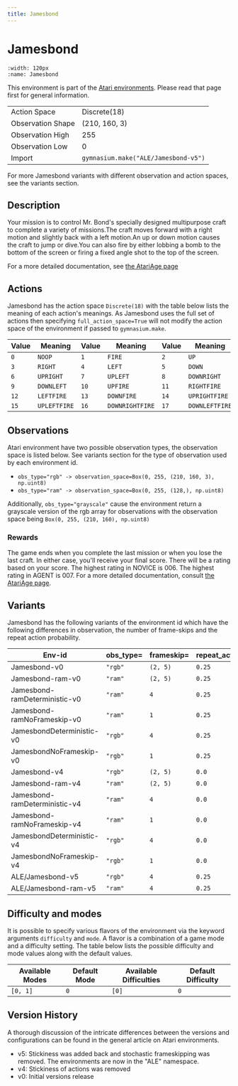 ```yaml
---
title: Jamesbond
---
```


# Jamesbond

```{figure} ../../_static/videos/atari/jamesbond.gif
:width: 120px
:name: Jamesbond
```

This environment is part of the <a href='..'>Atari environments</a>. Please read that page first for general information.

|   |   |
|---|---|
| Action Space | Discrete(18) |
| Observation Shape | (210, 160, 3) |
| Observation High | 255 |
| Observation Low | 0  |
| Import | `gymnasium.make("ALE/Jamesbond-v5")` |

For more Jamesbond variants with different observation and action spaces, see the variants section.

## Description

Your mission is to control Mr. Bond's specially designed multipurpose craft to complete a variety of missions.The craft moves forward with a right motion and slightly back with a left motion.An up or down motion causes the craft to jump or dive.You can also fire by either lobbing a bomb to the bottom of the screen or firing a fixed angle shot to the top of the screen.

For a more detailed documentation, see [the AtariAge page](https://atariage.com/manual_html_page.php?SoftwareLabelID=250)

## Actions

Jamesbond has the action space `Discrete(18)` with the table below lists the meaning of each action's meanings.
As Jamesbond uses the full set of actions then specifying `full_action_space=True` will not modify the action space of the environment if passed to `gymnasium.make`.

| Value   | Meaning      | Value   | Meaning         | Value   | Meaning        |
|---------|--------------|---------|-----------------|---------|----------------|
| `0`     | `NOOP`       | `1`     | `FIRE`          | `2`     | `UP`           |
| `3`     | `RIGHT`      | `4`     | `LEFT`          | `5`     | `DOWN`         |
| `6`     | `UPRIGHT`    | `7`     | `UPLEFT`        | `8`     | `DOWNRIGHT`    |
| `9`     | `DOWNLEFT`   | `10`    | `UPFIRE`        | `11`    | `RIGHTFIRE`    |
| `12`    | `LEFTFIRE`   | `13`    | `DOWNFIRE`      | `14`    | `UPRIGHTFIRE`  |
| `15`    | `UPLEFTFIRE` | `16`    | `DOWNRIGHTFIRE` | `17`    | `DOWNLEFTFIRE` |

## Observations

Atari environment have two possible observation types, the observation space is listed below.
See variants section for the type of observation used by each environment id.

- `obs_type="rgb" -> observation_space=Box(0, 255, (210, 160, 3), np.uint8)`
- `obs_type="ram" -> observation_space=Box(0, 255, (128,), np.uint8)`

Additionally, `obs_type="grayscale"` cause the environment return a grayscale version of the rgb array for observations with the observation space being `Box(0, 255, (210, 160), np.uint8)`
### Rewards

The game ends when you complete the last mission or when you lose the last craft. In either case, you'll receive your final score.
There will be a rating based on your score. The highest rating in NOVICE is 006. The highest rating in AGENT is 007.
For a more detailed documentation, consult [the AtariAge page](https://atariage.com/manual_html_page.php?SoftwareLabelID=250).

## Variants

Jamesbond has the following variants of the environment id which have the following differences in observation,
the number of frame-skips and the repeat action probability.

| Env-id                        | obs_type=   | frameskip=   | repeat_action_probability=   |
|-------------------------------|-------------|--------------|------------------------------|
| Jamesbond-v0                  | `"rgb"`     | `(2, 5)`     | `0.25`                       |
| Jamesbond-ram-v0              | `"ram"`     | `(2, 5)`     | `0.25`                       |
| Jamesbond-ramDeterministic-v0 | `"ram"`     | `4`          | `0.25`                       |
| Jamesbond-ramNoFrameskip-v0   | `"ram"`     | `1`          | `0.25`                       |
| JamesbondDeterministic-v0     | `"rgb"`     | `4`          | `0.25`                       |
| JamesbondNoFrameskip-v0       | `"rgb"`     | `1`          | `0.25`                       |
| Jamesbond-v4                  | `"rgb"`     | `(2, 5)`     | `0.0`                        |
| Jamesbond-ram-v4              | `"ram"`     | `(2, 5)`     | `0.0`                        |
| Jamesbond-ramDeterministic-v4 | `"ram"`     | `4`          | `0.0`                        |
| Jamesbond-ramNoFrameskip-v4   | `"ram"`     | `1`          | `0.0`                        |
| JamesbondDeterministic-v4     | `"rgb"`     | `4`          | `0.0`                        |
| JamesbondNoFrameskip-v4       | `"rgb"`     | `1`          | `0.0`                        |
| ALE/Jamesbond-v5              | `"rgb"`     | `4`          | `0.25`                       |
| ALE/Jamesbond-ram-v5          | `"ram"`     | `4`          | `0.25`                       |

## Difficulty and modes

It is possible to specify various flavors of the environment via the keyword arguments `difficulty` and `mode`.
A flavor is a combination of a game mode and a difficulty setting. The table below lists the possible difficulty and mode values
along with the default values.

| Available Modes   | Default Mode   | Available Difficulties   | Default Difficulty   |
|-------------------|----------------|--------------------------|----------------------|
| `[0, 1]`          | `0`            | `[0]`                    | `0`                  |

## Version History

A thorough discussion of the intricate differences between the versions and configurations can be found in the general article on Atari environments.

* v5: Stickiness was added back and stochastic frameskipping was removed. The environments are now in the "ALE" namespace.
* v4: Stickiness of actions was removed
* v0: Initial versions release
